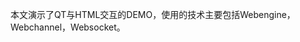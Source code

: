 本文演示了QT与HTML交互的DEMO，使用的技术主要包括Webengine，Webchannel，Websocket。


<!---
2369510551/2369510551 is a ✨ special ✨ repository because its `README.md` (this file) appears on your GitHub profile.
You can click the Preview link to take a look at your changes.
--->
